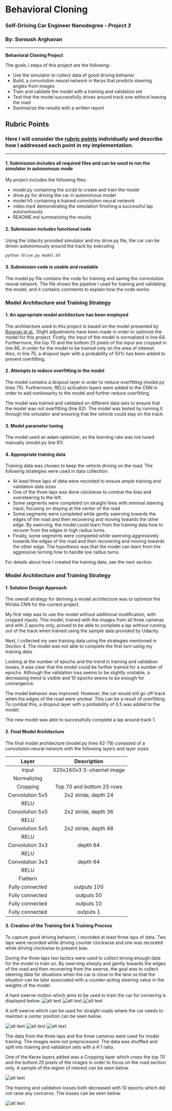 # **Behavioral Cloning** 
### Self-Driving Car Engineer Nanodegree - _Project 3_
### By: **Soroush Arghavan**
---
**Behavioral Cloning Project**

The goals / steps of this project are the following:
* Use the simulator to collect data of good driving behavior
* Build, a convolution neural network in Keras that predicts steering angles from images
* Train and validate the model with a training and validation set
* Test that the model successfully drives around track one without leaving the road
* Summarize the results with a written report


[//]: # (Image References)

[image1]: ./0.jpg "Hard Swerve Enter"
[image2]: ./1.jpg "Hard Swerve"
[image3]: ./2.jpg "Hard Swerve Recovery"
[image4]: ./3.jpg "Soft Swerve Enter"
[image5]: ./4.jpg "Soft Swerve"
[image6]: ./5.jpg "Soft Swerve Recovery"
[image7]: ./7.jpg "Cropped Image"
[image8]: ./6.png "Losses"

## Rubric Points
### Here I will consider the [rubric points](https://review.udacity.com/#!/rubrics/432/view) individually and describe how I addressed each point in my implementation.  

---
#### 1. Submission includes all required files and can be used to run the simulator in autonomous mode

My project includes the following files:
* model.py containing the script to create and train the model
* drive.py for driving the car in autonomous model
* model.h5 containing a trained convolution neural network 
* video.mp4 demonstrating the simulation finishing a successful lap autonomously
* README.md summarizing the results

#### 2. Submission includes functional code
Using the Udacity provided simulator and my drive.py file, the car can be driven autonomously around the track by executing 
```sh
python drive.py model.h5
```

#### 3. Submission code is usable and readable

The model.py file contains the code for training and saving the convolution neural network. The file shows the pipeline I used for training and validating the model, and it contains comments to explain how the code works.

### Model Architecture and Training Strategy

#### 1. An appropriate model architecture has been employed

The architecture used in this project is based on the model presented by [Bojarski et al.](https://arxiv.org/pdf/1604.07316v1.pdf). Slight adjustments have been made in order to optimize the model for this project.
Firstly, the input of the model is normalized in line 64. Furthermore, the top 70 and the bottom 25 pixels of the input are cropped in line 66, in order for the model to be trained only on the area of interest.
Also, in line 75, a dropout layer with a probability of 50% has been added to prevent overfitting.

#### 2. Attempts to reduce overfitting in the model

The model contains a dropout layer in order to reduce overfitting (model.py lines 75). Furthermore, RELU activation layers were added to the CNN in order to add nonlinearity to the model and further reduce overfitting.

The model was trained and validated on different data sets to ensure that the model was not overfitting (line 82). The model was tested by running it through the simulator and ensuring that the vehicle could stay on the track.

#### 3. Model parameter tuning

The model used an adam optimizer, so the learning rate was not tuned manually (model.py line 81).

#### 4. Appropriate training data

Training data was chosen to keep the vehicle driving on the road. The following strategies were used in data collection:
* At least three laps of data were recorded to ensure ample training and validation data sizes
* One of the three laps was done clockwise to combat the bias and oversteering to the left.
* Some segments were completed on straight lines with minimal steering input, focusing on staying at the center of the road
* Some segments were completed while gently swerving towards the edges of the road and then recovering and moving towards the other edge. By swerving, the model could learn from the training data how to recover from the edges in high radius turns.
* Finally, some segments were completed while swerving aggressively towards the edges of the road and then recovering and moving towards the other edge. The hypothesis was that the model can learn from the aggressive turning how to handle low radius turns.

For details about how I created the training data, see the next section. 

### Model Architecture and Training Strategy

#### 1. Solution Design Approach

The overall strategy for deriving a model architecture was to optimize the NVidia CNN for the current project.

My first step was to use the model without additional modification, with cropped inputs. This model, trained with the images from all three cameras and with 2 epochs only, proved to be able to complete a lap without running out of the track when trained using the sample data provided by Udacity.

Next, I collected my own training data using the strategies mentioned in Section 4. The model was not able to complete the first turn using my training data.

Looking at the number of epochs and the trend in training and validation losses, it was clear that the model could be further trained for a number of epochs. Although the validation loss seems to be slightly unstable, a decreasing trend is visible and 10 epochs seems to be enough for convergence.

The model behavior was improved. However, the car would still go off-track when the edges of the road were unclear. This can be a result of overfitting. To combat this, a dropout layer with a probability of 0.5 was added to the model.

The new model was able to successfully complete a lap around track 1.

#### 2. Final Model Architecture

The final model architecture (model.py lines 62-79) consisted of a convolution neural network with the following layers and layer sizes:

| Layer         		|     Description	        					| 
|:---------------------:|:---------------------------------------------:| 
| Input         		| 320x160x3 3-channel image						| 
| Normalizing        	| 												|
| Cropping				| Top 70 and bottom 25 rows						|
| Convolution 5x5     	| 2x2 stride, depth 24						 	|
| RELU					|												|
| Convolution 5x5     	| 2x2 stride, depth 36						 	|
| RELU					|												|
| Convolution 5x5     	| 2x2 stride, depth 48						 	|
| RELU					|												|
| Convolution 3x3     	| depth 64						 				|
| RELU					|												|
| Convolution 3x3     	| depth 64						 				|
| RELU					|												|
| Flattern   			|  	        									|
| Fully connected		| outputs 100       							|
| Fully connected		| outputs 50        							|
| Fully connected		| outputs 10        							|
| Fully connected		| outputs 1			 							|

#### 3. Creation of the Training Set & Training Process

To capture good driving behavior, I recorded at least three laps of data. Two laps were recorded while driving counter clockwise and one was recorded while driving clockwise to prevent bias.

During the three laps two tactics were used to collect strong enough data for the model to train on. By swerving sharply and gently towards the edges of the road and then recovering from the swerve, the goal was to collect steering data for situations when the car is close to the lane so that the situation can be later associated with a counter-acting steering value in the weights of the model.

A hard swerve motion which aims to be used to train the car for cornering is displayed below. 
![alt text][image1]
![alt text][image2]
![alt text][image3]

A soft swerve which can be used for straight roads where the car needs to maintain a center position can be seen below.

![alt text][image4]
![alt text][image5]
![alt text][image6]

The data from the three laps and the three cameras were used for model training. The images were not preprocessed. The data was shuffled and split into training and validation sets with a 4:1 ratio.

One of the Keras layers added was a Cropping layer which crops the top 70 and the bottom 25 pixels of the images in order to focus on the road section only. A sample of the region of interest can be seen below.

![alt text][image7]

The training and validation losses both decreased with 10 epochs which did not raise any concerns. The losses can be seen below.

![alt text][image8]